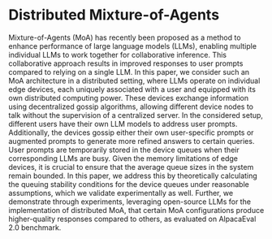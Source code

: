 # Distributed Mixture-of-Agents
Mixture-of-Agents (MoA) has recently been proposed as a method to enhance performance of large language models (LLMs), enabling multiple individual LLMs to work together for collaborative inference. This collaborative approach results in improved responses to user prompts compared to relying on a single LLM. In this paper, we consider such an MoA architecture in a distributed setting, where LLMs operate on individual edge devices, each uniquely associated with a user and equipped with its own distributed computing power. These devices exchange information using decentralized gossip algorithms, allowing different device nodes to talk without the supervision of a centralized server. In the considered setup, different users have their own LLM models to address user prompts. Additionally, the devices gossip either their own user-specific prompts or augmented prompts to generate more refined answers to certain queries. User prompts are temporarily stored in the device queues when their corresponding LLMs are busy. Given the memory limitations of edge devices, it is crucial to ensure that the average queue sizes in the system remain bounded. In this paper, we address this by theoretically calculating the queuing stability conditions for the device queues under reasonable assumptions, which we validate experimentally as well. Further, we demonstrate through experiments, leveraging open-source LLMs for the implementation of distributed MoA, that certain MoA configurations produce higher-quality responses compared to others, as evaluated on AlpacaEval 2.0 benchmark.
